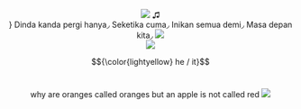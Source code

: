 
<p align="center">
  <image src="https://files.catbox.moe/uqt6sk.jpg">
    ♫ 
    <br>
 } Dinda kanda pergi hanya◞
 Seketika cuma◞
 Inikan semua demi◞
 Masa depan kita◞
  
<image src="https://media.discordapp.net/attachments/1036605748794363924/1231003688022048918/wFXWaiAtpya5QAAAABJRU5ErkJggg.png?ex=66356086&is=6622eb86&hm=a528d68eddaf5a338ccec3fb95387da4c34495ca040ce32a165b7b3469966f90&=&format=webp&quality=lossless&width=688&height=688">

  
<br>
<image src="https://caterpie.crd.co/assets/images/gallery16/bf965cb8.gif?v=f7b7a140">
<br>



$${\color{lightyellow} he / it}$$
<br>
<p align="center">
why are oranges called oranges but an apple is not called red <image src="https://files.catbox.moe/6fjuhr.gif"> 
<br>


<br>









<!--
**deathdelivery/deathdelivery** is a ✨ _special_ ✨ repository because its `README.md` (this file) appears on your GitHub profile.

Here are some ideas to get you started:

- 🔭 I’m currently working on ...
- 🌱 I’m currently learning ...
- 👯 I’m looking to collaborate on ...
- 🤔 I’m looking for help with ...
- 💬 Ask me about ...
- 📫 How to reach me: ...
- 😄 Pronouns: ...
- ⚡ Fun fact: ...
-->
